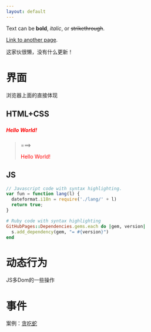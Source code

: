 ```yaml
---
layout: default
---
```


Text can be **bold**, _italic_, or ~~strikethrough~~.

[Link to another page](another-page).

这家伙很懒，没有什么更新！

# [](#header-2)界面

浏览器上面的直接体现

## [](#header-3)HTML+CSS

##### [](#header-5)<html>
##### [](#header-5) <title>Hello World</title>
##### [](#header-5) <body>
##### [](#header-5)   <div style="color:red">Hello World!</div>
##### [](#header-5) </body>
##### [](#header-5)</html>
> ===>
> <div style="color:red">Hello World!</div>

## [](#header-3)JS

```js
// Javascript code with syntax highlighting.
var fun = function lang(l) {
  dateformat.i18n = require('./lang/' + l)
  return true;
}
```

```ruby
# Ruby code with syntax highlighting
GitHubPages::Dependencies.gems.each do |gem, version|
  s.add_dependency(gem, "= #{version}")
end
```

# [](#header-1)动态行为

JS多Dom的一些操作

# [](#header-2)事件

案例：[贪吃蛇]('./testHTML/snake2.html')

